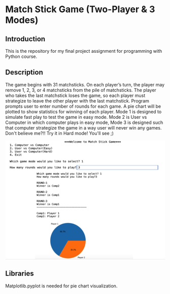 # Match Stick Game (Two-Player & 3 Modes)

## Introduction

This is the repository for my final project assignment for programming with Python course.

## Description

The game begins with 31 matchsticks. On each player’s turn, the player may remove 1, 2, 3, or 4 matchsticks from the pile of matchsticks. The player who takes the last matchstick loses the game, so each player must strategize to leave the other player with the last matchstick. Program prompts user to enter number of rounds for each game.
A pie chart will be plotted to show statistics for winning of each player.
Mode 1 is designed to simulate fast play to test the game in easy mode.
Mode 2 is User vs Computer in which computer plays in easy mode,
Mode 3 is designed such that computer strategize the game in a way user will never win any games. Don't believe me?!! Try it in Hard mode! You'll see ;)

![Screen shot of the run](snapshot.png)

## Libraries

Matplotlib.pyplot is needed for pie chart visualization.

